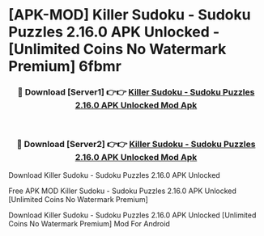 # [APK-MOD] Killer Sudoku - Sudoku Puzzles 2.16.0 APK Unlocked - [Unlimited Coins No Watermark Premium] 6fbmr



<div align="center">
<h3>🔴 Download [Server1] 👉👉 <a href="https://momento.my/?title=Killer_Sudoku_-_Sudoku_Puzzles_2.16.0_APK_Unlocked">Killer Sudoku - Sudoku Puzzles 2.16.0 APK Unlocked Mod Apk</a></h3><br>

<h3>🔴 Download [Server2] 👉👉 <a href="https://momento.my/?title=Killer_Sudoku_-_Sudoku_Puzzles_2.16.0_APK_Unlocked">Killer Sudoku - Sudoku Puzzles 2.16.0 APK Unlocked Mod Apk</a></h3>
</div>



Download Killer Sudoku - Sudoku Puzzles 2.16.0 APK Unlocked 

Free APK MOD Killer Sudoku - Sudoku Puzzles 2.16.0 APK Unlocked [Unlimited Coins No Watermark Premium]

Download Killer Sudoku - Sudoku Puzzles 2.16.0 APK Unlocked [Unlimited Coins No Watermark Premium] Mod For Android
